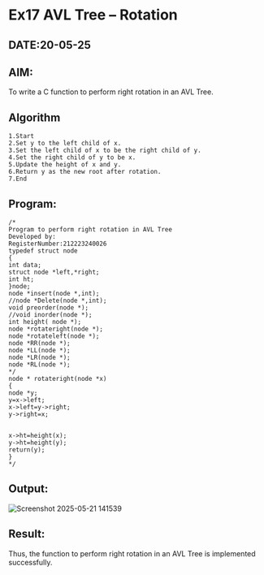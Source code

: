 # Ex17 AVL Tree – Rotation
## DATE:20-05-25
## AIM:
To write a C function to perform right rotation in an AVL Tree.

## Algorithm
```
1.Start
2.Set y to the left child of x.
3.Set the left child of x to be the right child of y.
4.Set the right child of y to be x.
5.Update the height of x and y.
6.Return y as the new root after rotation.
7.End
```  

## Program:
```
/*
Program to perform right rotation in AVL Tree
Developed by: 
RegisterNumber:212223240026
typedef struct node 
{ 
int data; 
struct node *left,*right; 
int ht; 
}node; 
node *insert(node *,int); 
//node *Delete(node *,int); 
void preorder(node *); 
//void inorder(node *); 
int height( node *); 
node *rotateright(node *); 
node *rotateleft(node *); 
node *RR(node *); 
node *LL(node *); 
node *LR(node *); 
node *RL(node *); 
*/ 
node * rotateright(node *x) 
{ 
node *y; 
y=x->left; 
x->left=y->right; 
y->right=x; 
  
  
x->ht=height(x); 
y->ht=height(y); 
return(y); 
}
*/
```

## Output:
![Screenshot 2025-05-21 141539](https://github.com/user-attachments/assets/827d0c7d-c105-4ded-80dc-36b9fa9be292)



## Result:
Thus, the function to perform right rotation in an AVL Tree is implemented successfully.
